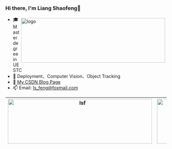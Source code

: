 ### Hi there, I'm Liang Shaofeng👋

<img src="https://github-readme-stats.vercel.app/api?username=l-sf&show_icons=true" alt="logo" height="140" width="450" align="right" style="margin: 5px; margin-bottom: 5px;" /> 

- 🎓 Master degree in UESTC
- 🔭 Deployment、Computer Vision、Object Tracking
- 📖 [My CSDN Blog Page](https://blog.csdn.net/weixin_51591021?spm=1010.2135.3001.5421)
- 📫 Email: ls_feng@foxmail.com


| <img align="center" height="140" width="450" src="https://github-readme-stats.vercel.app/api?username=l-sf&show_icons=true&include_all_commits=true&theme=buefy&hide_border=true" alt="lsf" />  | <img align="center" height="140" width="450" src="https://github-readme-stats.vercel.app/api/top-langs/?username=l-sf&layout=compact&theme=buefy&hide_border=true" /> | 
| ------------- | ------------- |

